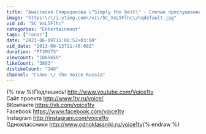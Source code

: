```yaml
---
title: "Анастасия Спиридонова \"Simply the best\" - Слепые прослушивания - Голос - Сезон 1"
image: "https:\/\/i.ytimg.com\/vi\/5C_VxL5Flhc\/hqdefault.jpg"
vid_id: "5C_VxL5Flhc"
categories: "Entertainment"
tags: ["голос"]
date: "2021-06-09T15:06:52+03:00"
vid_date: "2013-09-13T11:46:08Z"
duration: "PT3M37S"
viewcount: "1065659"
likeCount: "3803"
dislikeCount: "148"
channel: "Голос \/ The Voice Russia"
---
```

{% raw %}Подпишись! <a rel="nofollow" target="blank" href="http://www.youtube.com/Voice1tv">http://www.youtube.com/Voice1tv</a><br />Сайт проекта <a rel="nofollow" target="blank" href="http://www.1tv.ru/voice/">http://www.1tv.ru/voice/</a><br />ВКонтакте <a rel="nofollow" target="blank" href="https://vk.com/voice1tv">https://vk.com/voice1tv</a><br />Facebook <a rel="nofollow" target="blank" href="https://www.facebook.com/voice1tv">https://www.facebook.com/voice1tv</a><br />Instagram <a rel="nofollow" target="blank" href="http://instagram.com/voice1tv">http://instagram.com/voice1tv</a><br />Одноклассники <a rel="nofollow" target="blank" href="http://www.odnoklassniki.ru/voice1tv">http://www.odnoklassniki.ru/voice1tv</a>{% endraw %}
